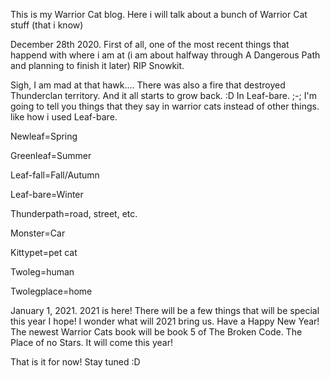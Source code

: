 This is my Warrior Cat blog. Here i will talk about a bunch of Warrior Cat stuff (that i know)


December 28th 2020. 
First of all, one of the most recent things that happend with where i am at (i am about halfway through A Dangerous Path and planning to finish it later) RIP Snowkit.

Sigh, I am mad at that hawk....
There was also a fire that destroyed Thunderclan territory. And it all starts to grow back. :D In Leaf-bare. ;-;
I'm going to tell you things that they say in warrior cats instead of other things. like how i used Leaf-bare.

Newleaf=Spring

Greenleaf=Summer

Leaf-fall=Fall/Autumn

Leaf-bare=Winter

Thunderpath=road, street, etc.

Monster=Car

Kittypet=pet cat

Twoleg=human

Twolegplace=home


January 1, 2021. 2021 is here! There will be a few things that will be special this year I hope!
I wonder what will 2021 bring us. Have a Happy New Year!
The newest Warrior Cats book will be book 5 of The Broken Code. The Place of no Stars. It will come this year!

That is it for now! Stay tuned :D
